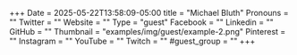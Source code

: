 +++
Date = 2025-05-22T13:58:09-05:00
title = "Michael Bluth"
Pronouns = ""
Twitter = ""
Website = ""
Type = "guest"
Facebook = ""
Linkedin = ""
GitHub = ""
Thumbnail = "examples/img/guest/example-2.png"
Pinterest = ""
Instagram = ""
YouTube = ""
Twitch = ""
#guest_group = ""
+++
